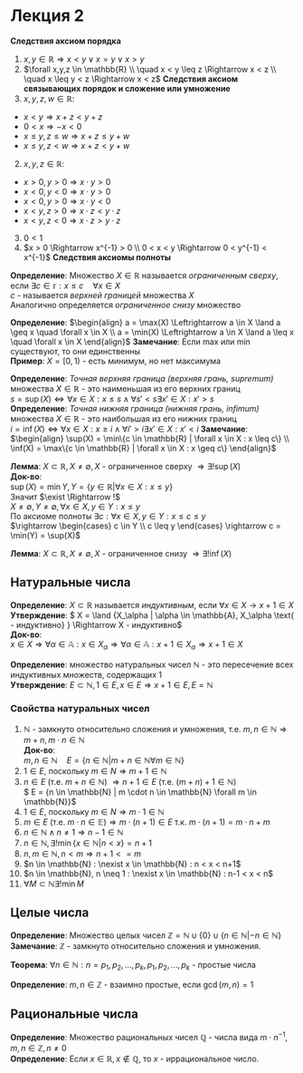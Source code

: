 # Лекция 2

**Следствия аксиом порядка**
1. $x,y \in \mathbb{R} \Rightarrow x < y \lor x = y \lor x > y$
2. $\forall x,y,z \in \mathbb{R} \\ \quad x < y \leq z \Rightarrow x < z \\ \quad x \leq y < z \Rightarrow x < z$
**Следствия аксиом связывающих порядок и сложение или умножение**
1. $x,y,z,w \in \mathbb{R}$:
  - $x < y \Rightarrow x + z < y + z$
  - $0 < x \Rightarrow -x < 0$
  - $x \leq y, z \leq w \Rightarrow x + z \leq y + w$
  - $x \leq y, z < w \Rightarrow x + z < y + w$
2. $x,y,z \in \mathbb{R}$:
  - $x>0, y>0 \Rightarrow x \cdot y > 0$
  - $x <0, y<0 \Rightarrow x \cdot y > 0$
  - $x <0, y>0 \Rightarrow x \cdot y < 0$
  - $x < y, z> 0 \Rightarrow x \cdot z < y \cdot z$
  - $x < y, z< 0 \Rightarrow x \cdot z > y \cdot z$
3. $0 < 1$
4. $x > 0 \Rightarrow x^{-1} > 0 \\ 0 < x < y \Rightarrow 0 < y^{-1} < x^{-1}$
**Следствия аксиомы полноты**

**Определение**: Множество $X \in \mathbb{R}$ называется *ограниченным сверху*, если $\exists c \in \mathbb{r} : x \leq c \quad \forall x \in X$  
$c$ - называется *верхней границей* множества $X$  
Аналогично определяется *ограниченное снизу* множество

**Определение**: $\begin{align} a = \max(X) \Leftrightarrow a \in X \land a \geq x \quad \forall x \in X \\ a = \min(X) \Leftrightarrow a \in X \land a \leq x \quad \forall x \in X \end{align}$
**Замечание**: Если max или min существуют, то они единственны  
**Пример**: $X = [0, 1)$ - есть минимум, но нет максимума  

**Определение**: *Точная верхняя граница (верхняя грань, supremum)* множества $X \in \mathbb{R}$ - это наименьшая из его верхних границ  
$s = \sup(X) \Leftrightarrow \forall x \in X : x \leq s \land \forall s' < s \exists x' \in X : x' > s$  
**Определение**: *Точная нижняя граница (нижняя грань, infimum)* множества $X \in \mathbb{R}$ - это наибольшая из его нижних границ  
$i = \inf(X) \Leftrightarrow \forall x \in X : x \geq i \land \forall i' > i \exists x' \in X : x' < i$
**Замечание**:
$\begin{align} \sup(X) = \min\{c \in \mathbb{R} | \forall x \in X : x \leq c\} \\ \inf(X) = \max\{c \in \mathbb{R} | \forall x \in X : x \geq c\} \end{align}$ 

**Лемма**: $X \subset \mathbb{R}, X \neq \emptyset, X$ - ограниченное сверху $\Rightarrow \exists! \sup(X)$  
**Док-во**:  
$\sup(X) = \min{Y}, Y = \{y \in \mathbb{R} | \forall x \in X : x \leq y\}$  
Значит $\exist \Rightarrow !$  
$X \neq \emptyset, Y \neq \emptyset, \forall x \in X, y \in Y : x \leq y$  
По аксиоме полноты $\exists c : \forall x \in X, y \in Y : x \leq c \leq y$  
$\rightarrow \begin{cases} c \in Y \\ c \leq y \end{cases} \rightarrow c = \min(Y) = \sup(X)$  

**Лемма**: $X \subset \mathbb{R}, X \neq \emptyset, X$ - ограниченное снизу $\Rightarrow \exists! \inf(X)$  

## Натуральные числа
**Определение**: $X \subset \mathbb{R}$ называется *индуктивным*, если $\forall x \in X \rightarrow x + 1 \in X$  
**Утверждение**: $ X = \land \{X_\alpha | \alpha \in \mathbb{A}, X_\alpha \text{ - индуктивно} \} \Rightarrow X - индуктивно$  
**Док-во**:  
$x \in X \Rightarrow \forall \alpha \in \mathbb{A} : x \in X_\alpha \Rightarrow \forall \alpha \in \mathbb{A} : x + 1 \in X_\alpha \Rightarrow x + 1 \in X$  

**Определение**: множество натуральных чисел $\mathbb{N}$ - это пересечение всех индуктивных множеств, содержащих 1  
**Утверждение**: $E \subset \mathbb{N}, 1 \in E, x \in E \Rightarrow x + 1 \in E, E = \mathbb{N}$

### Свойства натуральных чисел
1. $\mathbb{N}$ - замкнуто относительно сложения и умножения, т.е. $m, n \in \mathbb{N} \Rightarrow m + n, m \cdot n \in \mathbb{N}$  
  **Док-во**:  
  $m, n \in \mathbb{N} \quad E = \{n \in \mathbb{N} | m + n \in \mathbb{N} \forall m \in \mathbb{N}\}$  
  1. $1 \in E$, поскольку $m \in N \Rightarrow m + 1 \in \mathbb{N}$  
  2. $n \in E$ (т.е. $m + n \in \mathbb{N}$) $\Rightarrow n+1 \in E$ (т.е. $(m + n) + 1 \in \mathbb{N}$)  
  $ E = \{n \in \mathbb{N} | m \cdot n \in \mathbb{N} \forall m \in \mathbb{N}\}$  
  1. $1 \in E$, поскольку $m \in N \Rightarrow m \cdot 1 \in \mathbb{N}$  
  2. $m \in E$ (т.е. $m \cdot n \in \mathbb{E}) \Rightarrow m \cdot (n+1) \in E$ т.к. $m \cdot (n+1) = m \cdot n + m$
2. $n \in \mathbb{N} \land n \neq 1 \Rightarrow n-1 \in \mathbb{N}$  
3. $n \in \mathbb{N}, \exists! \min\{x \in \mathbb{N} | n < x\} = n+1$  
4. $n,m \in \mathbb{N}, n < m \Rightarrow n+1 <= m$  
5. $n \in \mathbb{N} : \nexist x \in \mathbb{N} : n < x < n+1$  
6. $n \in \mathbb{N}, n \neq 1 : \nexist x \in \mathbb{N} : n-1 < x < n$  
7. $\forall M \subset \mathbb{N} \exists! \min M$  

## Целые числа
**Определение**: Множество целых чисел $\mathbb{Z} = \mathbb{N} \cup \{0\} \cup \{n \in \mathbb{N} | -n \in \mathbb{N}\}$  
**Замечание**: $\mathbb{Z}$ - замкнуто относительно сложения и умножения.

**Теорема**: $\forall n \in \mathbb{N} : n = p_1, p_2, \ldots, p_k, p_1, p_2, \ldots, p_k$ - простые числа  

**Определение**: $m,n \in \mathbb{Z}$ - взаимно простые, если $\gcd(m,n) = 1$  

## Рациональные числа
**Определение**: Множество рациональных чисел $\mathbb{Q}$ - числа вида $m \cdot n^{-1}, m,n \in \mathbb{Z}, n \neq 0$  
**Определение**: Если $x \in \mathbb{R}, x \notin \mathbb{Q}$, то $x$ - иррациональное число.